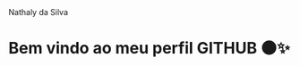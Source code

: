 <div display="inline-block"

<h1 align="left"> Nathaly da Silva </h1>
<h1 align="left"> Bem vindo ao meu perfil GITHUB 🌑✨ </h1>
<img src="">
